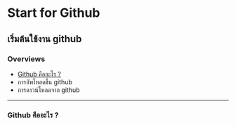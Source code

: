 ﻿# Start for Github
## เริ่มต้นใช้งาน github
### Overviews
+ [Github คืออะไร ?](###Github-คืออะไร-?)
+ การอัพโหลดขึ้น github
+ การดาวน์โหลดจาก github
---
### Github คืออะไร ?
